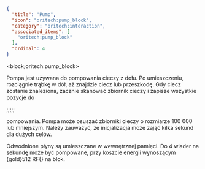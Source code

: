 ```json
{
  "title": "Pump",
  "icon": "oritech:pump_block",
  "category": "oritech:interaction",
  "associated_items": [
    "oritech:pump_block"
  ],
  "ordinal": 4
}
```

<block;oritech:pump_block>

Pompa jest używana do pompowania cieczy z dołu. Po umieszczeniu, rozciągnie trąbkę w dół, aż znajdzie ciecz lub przeszkodę. Gdy ciecz zostanie znaleziona, zacznie skanować zbiornik cieczy i zapisze wszystkie pozycje do

;;;;;

pompowania. Pompa może osuszać zbiorniki cieczy o rozmiarze 100 000 lub mniejszym. Należy zauważyć, że inicjalizacja może zająć kilka sekund dla dużych celów.

Odwodnione płyny są umieszczane w wewnętrznej pamięci. Do 4 wiader na sekundę może być pompowane, przy koszcie energii wynoszącym {gold}512 RF{} na blok.